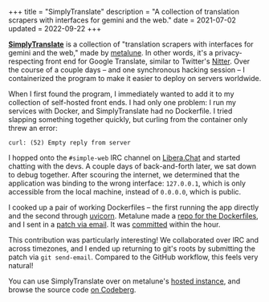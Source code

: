 +++
title = "SimplyTranslate"
description = "A collection of translation scrapers with interfaces for gemini and the web."
date = 2021-07-02
updated = 2022-09-22
+++

[**SimplyTranslate**][st] is a collection of "translation scrapers with
interfaces for gemini and the web," made by [metalune]. In other words,
it's a privacy-respecting front end for Google Translate, similar to
Twitter's [Nitter]. Over the course of a couple days – and one
synchronous hacking session – I containerized the program to make it
easier to deploy on servers worldwide.

When I first found the program, I immediately wanted to add it to my
collection of self-hosted front ends. I had only one problem: I run my
services with Docker, and SimplyTranslate had no Dockerfile. I tried
slapping something together quickly, but curling from the container only
threw an error:

```
curl: (52) Empty reply from server
```

I hopped onto the `#simple-web` IRC channel on [Libera.Chat] and started
chatting with the devs. A couple days of back-and-forth later, we sat
down to debug together. After scouring the internet, we determined that
the application was binding to the wrong interface: `127.0.0.1`, which
is only accessible from the local machine, instead of `0.0.0.0`, which
is public.

I cooked up a pair of working Dockerfiles – the first running the app
directly and the second through [uvicorn]. Metalune made a [repo for the
Dockerfiles][repo], and I sent in a [patch via email][patch]. It was
[committed] within the hour.

This contribution was particularly interesting! We collaborated over IRC
and across timezones, and I ended up returning to git's roots by
submitting the patch via `git send-email`. Compared to the GitHub
workflow, this feels very natural!

You can use SimplyTranslate over on metalune's [hosted instance], and
browse the source code [on Codeberg].

[st]: https://simple-web.org/projects/simplytranslate.html
[metalune]: gemini://metalune.xyz
[Nitter]: https://github.com/zedeus/nitter
[Libera.Chat]: https://libera.chat
[uvicorn]: https://www.uvicorn.org
[repo]: https://codeberg.org/SimpleWeb/SimplyTranslate-Docker
[patch]: https://lists.sr.ht/~metalune/simplytranslate-devel/patches/23516
[committed]: https://codeberg.org/SimpleWeb/SimplyTranslate-Docker/commit/4fc34e3503def3a8436dab4f84a1731070a715ba
[hosted instance]: https://simplytranslate.org
[on Codeberg]: https://codeberg.org/SimpleWeb
